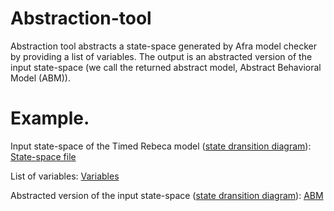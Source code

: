 # Abstraction-tool

Abstraction tool abstracts a state-space generated by Afra model checker by providing a list of variables.
The output is an abstracted version of the input state-space (we call the returned abstract model, Abstract Behavioral Model (ABM)).

# Example.

Input state-space of the Timed Rebeca model (<a href="https://github.com/fereidoun-moradi/Abstraction-tool/blob/main/RV-Example.jpg">state dransition diagram</a>): <a href="https://github.com/fereidoun-moradi/Abstraction-tool/blob/main/RV-Example.statespace">State-space file</a>

List of variables:  <a href="https://github.com/fereidoun-moradi/Abstraction-tool/blob/main/inputVar.txt">Variables</a>

Abstracted version of the input state-space (<a href="https://github.com/fereidoun-moradi/Abstraction-tool/blob/main/miniModel.jpg">state dransition diagram</a>): <a href="https://github.com/fereidoun-moradi/Abstraction-tool/blob/main/miniModel.statespace">ABM</a>  


